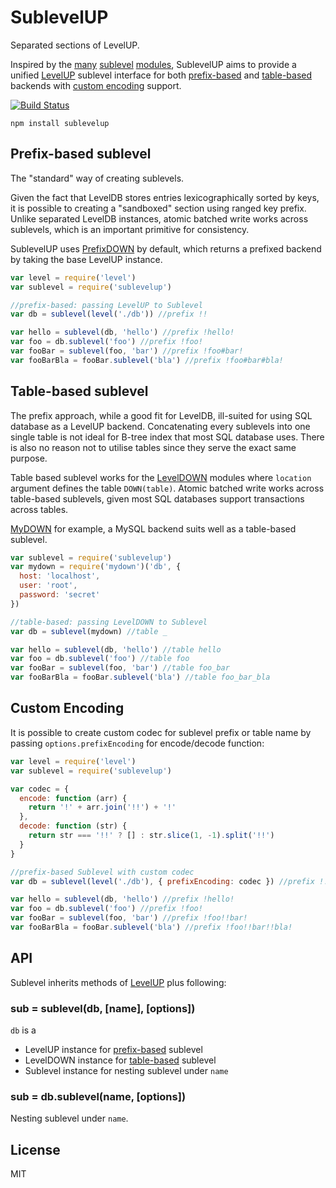 # SublevelUP

Separated sections of LevelUP.

Inspired by the 
[many](https://github.com/dominictarr/level-sublevel) [sublevel](https://github.com/mafintosh/subleveldown) [modules](https://github.com/stagas/sublevel), 
SublevelUP aims to provide a unified [LevelUP](https://github.com/Level/levelup) sublevel interface for both 
[prefix-based](#prefix-based-sublevel) and 
[table-based](#table-based-sublevel) 
backends with [custom encoding](#custom-encoding) support.

[![Build Status](https://travis-ci.org/cshum/sublevelup.svg)](https://travis-ci.org/cshum/sublevelup)


```
npm install sublevelup
```

## Prefix-based sublevel

The "standard" way of creating sublevels.

Given the fact that LevelDB stores entries lexicographically sorted by keys,
it is possible to creating a "sandboxed" section using ranged key prefix.
Unlike separated LevelDB instances, atomic batched write works across sublevels, which is an important primitive for consistency.

SublevelUP uses [PrefixDOWN](https://github.com/cshum/prefixdown/) by default, which returns a prefixed backend by taking the base LevelUP instance. 

```js
var level = require('level')
var sublevel = require('sublevelup')

//prefix-based: passing LevelUP to Sublevel
var db = sublevel(level('./db')) //prefix !!

var hello = sublevel(db, 'hello') //prefix !hello!
var foo = db.sublevel('foo') //prefix !foo!
var fooBar = sublevel(foo, 'bar') //prefix !foo#bar!
var fooBarBla = fooBar.sublevel('bla') //prefix !foo#bar#bla!

```

## Table-based sublevel

The prefix approach, while a good fit for LevelDB, ill-suited for using SQL database as a LevelUP backend.
Concatenating every sublevels into one single table is not ideal for B-tree index that most SQL database uses.
There is also no reason not to utilise tables since they serve the exact same purpose. 

Table based sublevel works for the [LevelDOWN](https://github.com/Level/abstract-leveldown) modules where `location` argument defines the table `DOWN(table)`.
Atomic batched write works across table-based sublevels, given most SQL databases support transactions across tables. 

[MyDOWN](https://github.com/cshum/mydown) for example, a MySQL backend suits well as a table-based sublevel.

```js
var sublevel = require('sublevelup')
var mydown = require('mydown')('db', {
  host: 'localhost',
  user: 'root',
  password: 'secret'
})

//table-based: passing LevelDOWN to Sublevel
var db = sublevel(mydown) //table _

var hello = sublevel(db, 'hello') //table hello
var foo = db.sublevel('foo') //table foo
var fooBar = sublevel(foo, 'bar') //table foo_bar
var fooBarBla = fooBar.sublevel('bla') //table foo_bar_bla

```

## Custom Encoding

It is possible to create custom codec for sublevel prefix or table name by passing `options.prefixEncoding` for encode/decode function:

```js
var level = require('level')
var sublevel = require('sublevelup')

var codec = {
  encode: function (arr) {
    return '!' + arr.join('!!') + '!'
  },
  decode: function (str) {
    return str === '!!' ? [] : str.slice(1, -1).split('!!')
  }
}

//prefix-based Sublevel with custom codec
var db = sublevel(level('./db'), { prefixEncoding: codec }) //prefix !!

var hello = sublevel(db, 'hello') //prefix !hello!
var foo = db.sublevel('foo') //prefix !foo!
var fooBar = sublevel(foo, 'bar') //prefix !foo!!bar!
var fooBarBla = fooBar.sublevel('bla') //prefix !foo!!bar!!bla!

```

## API

Sublevel inherits methods of [LevelUP](https://github.com/Level/levelup#api) plus following:

### sub = sublevel(db, [name], [options])

`db` is a 

* LevelUP instance for [prefix-based](#prefix-based-sublevel) sublevel
* LevelDOWN instance for [table-based](#table-based-sublevel) sublevel
* Sublevel instance for nesting sublevel under `name`

### sub = db.sublevel(name, [options])

Nesting sublevel under `name`.

## License

MIT
